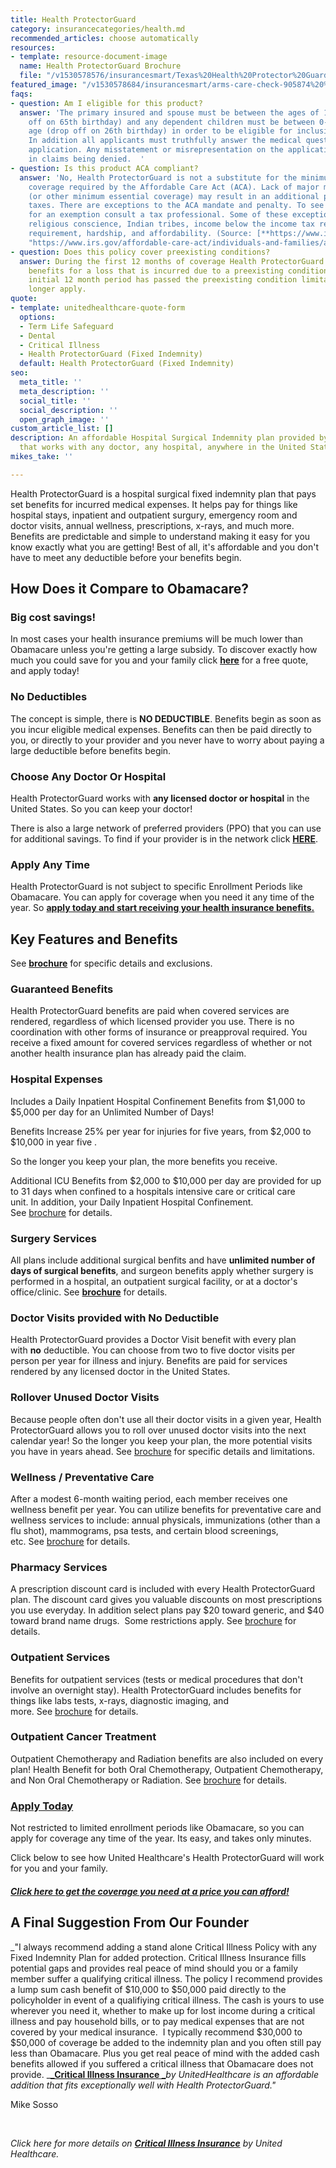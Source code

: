 ```yaml
---
title: Health ProtectorGuard
category: insurancecategories/health.md
recommended_articles: choose automatically
resources:
- template: resource-document-image
  name: Health ProtectorGuard Brochure
  file: "/v1530578576/insurancesmart/Texas%20Health%20Protector%20Guard%20Brochure%202018%20April.pdf"
featured_image: "/v1530578684/insurancesmart/arms-care-check-905874%20%281%29.jpg"
faqs:
- question: Am I eligible for this product?
  answer: 'The primary insured and spouse must be between the ages of 18-64 (drop
    off on 65th birthday) and any dependent children must be between 0-25 years of
    age (drop off on 26th birthday) in order to be eligible for inclusion in the plan.
    In addition all applicants must truthfully answer the medical questions in the
    application. Any misstatement or misrepresentation on the application could result
    in claims being denied.  '
- question: Is this product ACA compliant?
  answer: 'No, Health ProtectorGuard is not a substitute for the minimum essential
    coverage required by the Affordable Care Act (ACA). Lack of major medical coverage
    (or other minimum essential coverage) may result in an additional payment in your
    taxes. There are exceptions to the ACA mandate and penalty. To see if you qualify
    for an exemption consult a tax professional. Some of these exceptions include:
    religious conscience, Indian tribes, income below the income tax return filing
    requirement, hardship, and affordability. (Source: [**https://www.irs.gov/affordable-care-act/individuals-and-families/aca-individual-shared-responsibility-provision-exemptions**](https://www.irs.gov/affordable-care-act/individuals-and-families/aca-individual-shared-responsibility-provision-exemptions
    "https://www.irs.gov/affordable-care-act/individuals-and-families/aca-individual-shared-responsibility-provision-exemptions"))'
- question: Does this policy cover preexisting conditions?
  answer: During the first 12 months of coverage Health ProtectorGuard will not pay
    benefits for a loss that is incurred due to a preexisting condition. After the
    initial 12 month period has passed the preexisting condition limitation will no
    longer apply.
quote:
- template: unitedhealthcare-quote-form
  options:
  - Term Life Safeguard
  - Dental
  - Critical Illness
  - Health ProtectorGuard (Fixed Indemnity)
  default: Health ProtectorGuard (Fixed Indemnity)
seo:
  meta_title: ''
  meta_description: ''
  social_title: ''
  social_description: ''
  open_graph_image: ''
custom_article_list: []
description: An affordable Hospital Surgical Indemnity plan provided by United Healthcare
  that works with any doctor, any hospital, anywhere in the United States.
mikes_take: ''

---
```

Health ProtectorGuard is a hospital surgical fixed indemnity plan that pays set benefits for incurred medical expenses. It helps pay for things like hospital stays, inpatient and outpatient surgury, emergency room and doctor visits, annual wellness, prescriptions, x-rays, and much more. Benefits are predictable and simple to understand making it easy for you know exactly what you are getting! Best of all, it's affordable and you don't have to meet any deductible before your benefits begin.

## How Does it Compare to Obamacare?

### **Big cost savings!** 

In most cases your health insurance premiums will be much lower than Obamacare unless you're getting a large subsidy. To discover exactly how much you could save for you and your family click [**here**](https://www.uhone.com/Quote/GetQuote.ashx?BrokerID=AA3393615&ProductType=Fixed%20Indemnity) for a free quote, and apply today! 

### **No Deductibles**

The concept is simple, there is **NO DEDUCTIBLE**. Benefits begin as soon as you incur eligible medical expenses. Benefits can then be paid directly to you, or directly to your provider and you never have to worry about paying a large deductible before benefits begin.

### **Choose Any Doctor Or Hospital**

Health ProtectorGuard works with **any licensed doctor or hospital** in the United States. So you can keep your doctor! 

There is also a large network of preferred providers (PPO) that you can use for additional savings. To find if your provider is in the network click [**HERE**](https://multiplan.com/search/search-2.cfm?originator=84520).

### **Apply Any Time**

Health ProtectorGuard is not subject to specific Enrollment Periods like Obamacare. You can apply for coverage when you need it any time of the year. So [**apply today and start receiving your health insurance benefits.**](https://www.uhone.com/Quote/GetQuote.ashx?BrokerID=AA3393615&ProductType=Fixed%20Indemnity)

## Key Features and Benefits

See [**brochure**](https://s3.us-east-2.amazonaws.com/insurancesmart/Brochures+and+PDFs/Texas+Health+Protector+Guard+Brochure+2017+Aug25.pdf) for specific details and exclusions.

### **Guaranteed Benefits**

Health ProtectorGuard benefits are paid when covered services are rendered, regardless of which licensed provider you use. There is no coordination with other forms of insurance or preapproval required. You receive a fixed amount for covered services regardless of whether or not another health insurance plan has already paid the claim.

### **Hospital Expenses**

Includes a Daily Inpatient Hospital Confinement Benefits from $1,000 to $5,000 per day for an Unlimited Number of Days!

Benefits Increase 25% per year for injuries for five years, from $2,000 to $10,000 in year five . 

So the longer you keep your plan, the more benefits you receive.

Additional ICU Benefits from $2,000 to $10,000 per day are provided for up to 31 days when confined to a hospitals intensive care or critical care unit. In addition, your Daily Inpatient Hospital Confinement.  See [brochure](https://s3.us-east-2.amazonaws.com/insurancesmart/Brochures+and+PDFs/Texas+Health+Protector+Guard+Brochure+2017+Aug25.pdf) for details.

### **Surgery Services**

All plans include additional surgical benfits and have **unlimited number of days of surgical benefits**, and surgeon benefits apply whether surgery is performed in a hospital, an outpatient surgical facility, or at a doctor's office/clinic. See [**brochure**](https://s3.us-east-2.amazonaws.com/insurancesmart/Brochures+and+PDFs/Texas+Health+Protector+Guard+Brochure+2017+Aug25.pdf) for details.

### **Doctor Visits provided with No Deductible**

Health ProtectorGuard provides a Doctor Visit benefit with every plan with **no** deductible. You can choose from two to five doctor visits per person per year for illness and injury. Benefits are paid for services rendered by any licensed doctor in the United States. 

### **Rollover Unused Doctor Visits** 

Because people often don't use all their doctor visits in a given year, Health ProtectorGuard allows you to roll over unused doctor visits into the next calendar year! So the longer you keep your plan, the more potential visits you have in years ahead. See [brochure](https://s3.us-east-2.amazonaws.com/insurancesmart/Brochures+and+PDFs/Texas+Health+Protector+Guard+Brochure+2017+Aug25.pdf) for specific details and limitations.

### **Wellness / Preventative Care**

After a modest 6-month waiting period, each member receives one wellness benefit per year. You can utilize benefits for preventative care and wellness services to include: annual physicals, immunizations (other than a flu shot), mammograms, psa tests, and certain blood screenings, etc. See [brochure](https://s3.us-east-2.amazonaws.com/insurancesmart/Brochures+and+PDFs/Texas+Health+Protector+Guard+Brochure+2017+Aug25.pdf) for details.

### **Pharmacy Services**

A prescription discount card is included with every Health ProtectorGuard plan. The discount card gives you valuable discounts on most prescriptions you use everyday. In addition select plans pay $20 toward generic, and $40 toward brand name drugs.  Some restrictions apply. See [brochure](https://s3.us-east-2.amazonaws.com/insurancesmart/Brochures+and+PDFs/Texas+Health+Protector+Guard+Brochure+2017+Aug25.pdf) for details.

### **Outpatient Services**

Benefits for outpatient services (tests or medical procedures that don't involve an overnight stay). Health ProtectorGuard includes benefits for things like labs tests, x-rays, diagnostic imaging, and more. See [brochure](https://s3.us-east-2.amazonaws.com/insurancesmart/Brochures+and+PDFs/Texas+Health+Protector+Guard+Brochure+2017+Aug25.pdf) for details.

### **Outpatient Cancer Treatment**

Outpatient Chemotherapy and Radiation benefits are also included on every plan! Health Benefit for both Oral Chemotherapy, Outpatient Chemotherapy, and Non Oral Chemotherapy or Radiation. See [brochure](https://s3.us-east-2.amazonaws.com/insurancesmart/Brochures+and+PDFs/Texas+Health+Protector+Guard+Brochure+2017+Aug25.pdf) for details.

### [**Apply Today**](https://www.uhone.com/Quote/GetQuote.ashx?BrokerID=AA3393615&ProductType=Fixed%20Indemnity)

Not restricted to limited enrollment periods like Obamacare, so you can apply for coverage any time of the year. Its easy, and takes only minutes. 

Click below to see how United Healthcare's Health ProtectorGuard will work for you and your family. 

##### [**Click here to get the coverage you need at a price you can afford!**](https://www.uhone.com/Quote/GetQuote.ashx?BrokerID=AA3393615&ProductType=Fixed%20Indemnity)

## **A Final Suggestion From Our Founder**

_"I always recommend adding a stand alone Critical Illness Policy with any Fixed Indemnity Plan for added protection. Critical Illness Insurance fills potential gaps and provides real peace of mind should you or a family member suffer a qualifying critical illness. The policy I recommend provides a lump sum cash benefit of $10,000 to $50,000 paid directly to the policyholder in event of a qualifiying critical illness. The cash is yours to use wherever you need it, whether to make up for lost income during a critical illness and pay household bills, or to pay medical expenses that are not covered by your medical insurance.  I typically recommend $30,000 to $50,000 of coverage be added to the indemnity plan and you often still pay less than Obamacare. Plus you get real peace of mind with the added cash benefits allowed if you suffered a critical illness that Obamacare does not provide. _[**_Critical Illness Insurance _**](https://www.getinsurancesmart.com/products/critical-illness-insurance)_by UnitedHealthcare is an affordable addition that fits exceptionally well with Health ProtectorGuard."_

Mike Sosso

‍

_Click here for more details on_ [**_Critical Illness Insurance_**](https://www.getinsurancesmart.com/products/critical-illness-insurance) _by United Healthcare._
